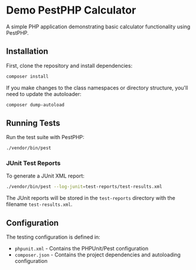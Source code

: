 # Demo PestPHP Calculator

A simple PHP application demonstrating basic calculator functionality using PestPHP.

## Installation

First, clone the repository and install dependencies:

```bash
composer install
```

If you make changes to the class namespaces or directory structure, you'll need to update the autoloader:

```bash
composer dump-autoload
```

## Running Tests

Run the test suite with PestPHP:

```bash
./vendor/bin/pest
```

### JUnit Test Reports

To generate a JUnit XML report:

```bash
./vendor/bin/pest --log-junit=test-reports/test-results.xml
```

The JUnit reports will be stored in the `test-reports` directory with the filename `test-results.xml`.

## Configuration

The testing configuration is defined in:
- `phpunit.xml` - Contains the PHPUnit/Pest configuration
- `composer.json` - Contains the project dependencies and autoloading configuration
